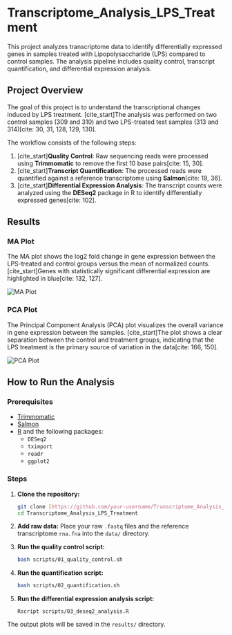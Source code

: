 # Transcriptome_Analysis_LPS_Treatment

This project analyzes transcriptome data to identify differentially expressed genes in samples treated with Lipopolysaccharide (LPS) compared to control samples. The analysis pipeline includes quality control, transcript quantification, and differential expression analysis.

## Project Overview

The goal of this project is to understand the transcriptional changes induced by LPS treatment. [cite_start]The analysis was performed on two control samples (309 and 310) and two LPS-treated test samples (313 and 314)[cite: 30, 31, 128, 129, 130].

The workflow consists of the following steps:
1.  [cite_start]**Quality Control**: Raw sequencing reads were processed using **Trimmomatic** to remove the first 10 base pairs[cite: 15, 30].
2.  [cite_start]**Transcript Quantification**: The processed reads were quantified against a reference transcriptome using **Salmon**[cite: 19, 36].
3.  [cite_start]**Differential Expression Analysis**: The transcript counts were analyzed using the **DESeq2** package in R to identify differentially expressed genes[cite: 102].

## Results

### MA Plot

The MA plot shows the log2 fold change in gene expression between the LPS-treated and control groups versus the mean of normalized counts. [cite_start]Genes with statistically significant differential expression are highlighted in blue[cite: 132, 127].

![MA Plot](results/MA_plot.png)

### PCA Plot

The Principal Component Analysis (PCA) plot visualizes the overall variance in gene expression between the samples. [cite_start]The plot shows a clear separation between the control and treatment groups, indicating that the LPS treatment is the primary source of variation in the data[cite: 166, 150].

![PCA Plot](results/PCA_plot.png)

## How to Run the Analysis

### Prerequisites
* [Trimmomatic](http://www.usadellab.org/cms/?page=trimmomatic)
* [Salmon](https://combine-lab.github.io/salmon/)
* [R](https://www.r-project.org/) and the following packages:
    * `DESeq2`
    * `tximport`
    * `readr`
    * `ggplot2`

### Steps

1.  **Clone the repository:**
    ```bash
    git clone [https://github.com/your-username/Transcriptome_Analysis_LPS_Treatment.git](https://github.com/your-username/Transcriptome_Analysis_LPS_Treatment.git)
    cd Transcriptome_Analysis_LPS_Treatment
    ```

2.  **Add raw data:**
    Place your raw `.fastq` files and the reference transcriptome `rna.fna` into the `data/` directory.

3.  **Run the quality control script:**
    ```bash
    bash scripts/01_quality_control.sh
    ```

4.  **Run the quantification script:**
    ```bash
    bash scripts/02_quantification.sh
    ```

5.  **Run the differential expression analysis script:**
    ```Rscript
    Rscript scripts/03_deseq2_analysis.R
    ```
The output plots will be saved in the `results/` directory.
